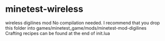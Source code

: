 minetest-wireless
=================

wireless digilines mod
No compilation needed.
I recommend that you drop this folder into games/minetest_game/mods/minetest-mod-digilines 
Crafting recipes can be found at the end of init.lua
